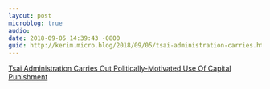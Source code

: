 ```yaml
---
layout: post
microblog: true
audio: 
date: 2018-09-05 14:39:43 -0800
guid: http://kerim.micro.blog/2018/09/05/tsai-administration-carries.html
---
```

[Tsai Administration Carries Out Politically-Motivated Use Of Capital Punishment](https://newbloommag.net/2018/09/03/tsai-death-penalty/)
